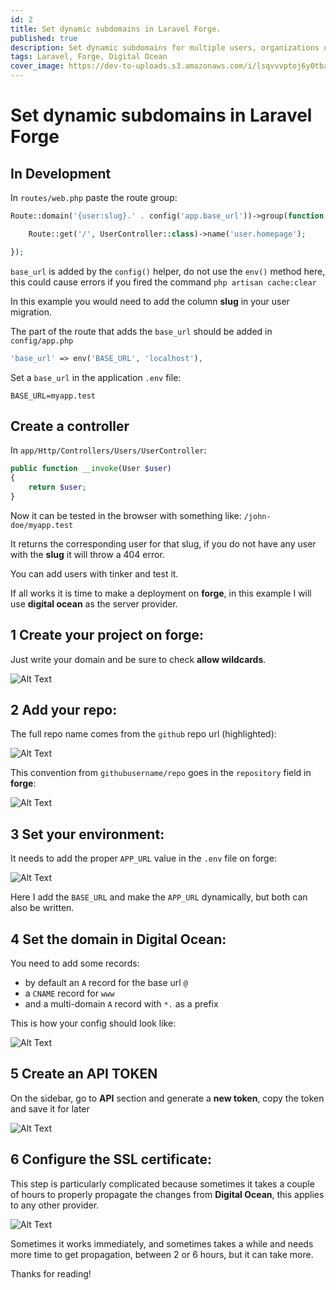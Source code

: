 ```yaml
---
id: 2
title: Set dynamic subdomains in Laravel Forge.
published: true
description: Set dynamic subdomains for multiple users, organizations or any other model in production with Laravel forge.
tags: Laravel, Forge, Digital Ocean
cover_image: https://dev-to-uploads.s3.amazonaws.com/i/lsqvvvptoj6y0tba76fq.png
---
```


# Set dynamic subdomains in Laravel Forge

## In Development

In `routes/web.php` paste the route group:

```php
Route::domain('{user:slug}.' . config('app.base_url'))->group(function () {

    Route::get('/', UserController::class)->name('user.homepage');

});
```

`base_url` is added by the `config()` helper, do not use the `env()` method here,
this could cause errors if you fired the command `php artisan cache:clear`

In this example you would need to add the column **slug** in your user migration.

The part of the route that adds the `base_url` should be added in `config/app.php`

```php
'base_url' => env('BASE_URL', 'localhost'),
```

Set a `base_url` in the application `.env` file:

```dotenv
BASE_URL=myapp.test
```

## Create a controller

In `app/Http/Controllers/Users/UserController`:

```php
public function __invoke(User $user)
{
    return $user;
}
```

Now it can be tested in the browser with something like: `/john-doe/myapp.test`

It returns the corresponding user for that slug, if you do not have any user with the **slug** it will throw a 404 error.

You can add users with tinker and test it.

If all works it is time to make a deployment on **forge**, in this example I will use **digital ocean** as the server provider.

## 1 Create your project on forge:

Just write your domain and be sure to check **allow wildcards**.

![Alt Text](https://dev-to-uploads.s3.amazonaws.com/i/vfd8px6xgejcmv4qb8y5.png)

## 2 Add your repo:

The full repo name comes from the `github` repo url (highlighted):

![Alt Text](https://dev-to-uploads.s3.amazonaws.com/i/8zgpvnopkq1etcbxc2gc.png)

This convention from `githubusername/repo` goes in the `repository` field in **forge**:

![Alt Text](https://dev-to-uploads.s3.amazonaws.com/i/25wqwebeo2kbdxqimz5g.png)


## 3 Set your environment:

It needs to add the proper `APP_URL` value in the `.env` file on forge:


![Alt Text](https://dev-to-uploads.s3.amazonaws.com/i/tm62xkk96b4s9w4xinmk.png)


Here I add the `BASE_URL` and make the `APP_URL` dynamically, but both can also be written.

## 4 Set the domain in Digital Ocean:

You need to add some records:
- by default an `A` record for the base url `@`
- a `CNAME` record for `www`
- and a multi-domain `A` record with `*.` as a prefix

This is how your config should look like:

![Alt Text](https://dev-to-uploads.s3.amazonaws.com/i/dpmxwdsycuk19ry2driy.png)

## 5 Create an API TOKEN

On the sidebar, go to **API** section and generate a **new token**, copy the token and save it for later

![Alt Text](https://dev-to-uploads.s3.amazonaws.com/i/vas5pd8xatp0ke3zo9bc.png)

## 6 Configure the SSL certificate:

This step is particularly complicated because sometimes it takes a couple of hours to properly propagate the changes 
from **Digital Ocean**, this applies to any other provider.

![Alt Text](https://dev-to-uploads.s3.amazonaws.com/i/iaks37yv9kg35m04rbqu.png)

Sometimes it works immediately, and sometimes takes a while and needs more time to get propagation, 
between 2 or 6 hours, but it can take more.

Thanks for reading!